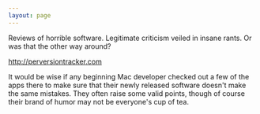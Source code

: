 ```yaml
---
layout: page
---
```


Reviews of horrible software. Legitimate criticism veiled in insane rants. Or was that the other way around?

http://perversiontracker.com

It would be wise if any beginning Mac developer checked out a few of the apps there to make sure that their newly released software doesn't make the same mistakes. They often raise some valid points, though of course their brand of humor may not be everyone's cup of tea.
